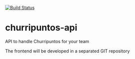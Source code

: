 [![Build Status](https://travis-ci.org/marcosflobo/churripuntos-api.svg?branch=master)](https://travis-ci.org/marcosflobo/churripuntos-api)

# churripuntos-api
API to handle Churripuntos for your team

The frontend will be developed in a separated GIT repository
